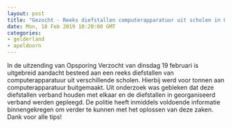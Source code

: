 ```yaml
---
layout: post
title: "Gezocht - Reeks diefstallen computerapparatuur uit scholen in Opsporing Verzocht, BureauGLD en Bureau Hengeveld (Utrecht)"
date: Mon, 18 Feb 2019 10:20:00 GMT
categories: 
- gelderland 
- apeldoorn 
---
```


In de uitzending van Opsporing Verzocht van dinsdag 19 februari is uitgebreid aandacht besteed aan een reeks diefstallen van computerapparatuur uit verschillende scholen. Hierbij werd voor tonnen aan computerapparatuur buitgemaakt. Uit onderzoek was gebleken dat deze diefstallen verband houden met elkaar en de diefstallen in georganiseerd verband werden gepleegd. De politie heeft inmiddels voldoende informatie binnengekregen om verder te kunnen met het oplossen van deze zaken. Dank voor alle tips!
